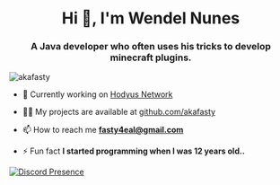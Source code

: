 <h1 align="center">Hi 👋, I'm Wendel Nunes</h1>
<h3 align="center">A Java developer who often uses his tricks to develop minecraft plugins.</h3>

<p align="left"> <img src="https://komarev.com/ghpvc/?username=akafasty&label=Profile%20views&color=0e75b6&style=flat" alt="akafasty" /> </p>

- 🔭 Currently working on [Hodyus Network](hodyus.com.br)

- 👨‍💻 My projects are available at [github.com/akafasty](github.com/akafasty)

- 📫 How to reach me **fasty4eal@gmail.com**

- ⚡ Fun fact **I started programming when I was 12 years old..**

[![Discord Presence](https://lanyard.cnrad.dev/api/978806567795310642)](https://discord.com/users/978806567795310642)
